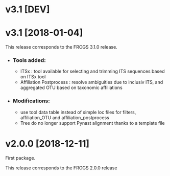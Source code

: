 # v3.1 [DEV]

# v3.1 [2018-01-04]

This release corresponds to the FROGS 3.1.0 release.

* ### Tools added:

  - ITSx : tool available for selecting and trimming ITS sequences based on ITSx tool
  - Affiliation Postprocess : resolve ambiguities due to inclusiv ITS, and aggregated OTU based on 
    taxonomic affiliations

* ### Modifications:

  - use tool data table instead of simple loc files for filters, affiliation_OTU and affiliation_postprocess
  - Tree do no longer support Pynast alignment thanks to a template file

# v2.0.0  [2018-12-11]

  First package.

This release corresponds to the FROGS 2.0.0 release
